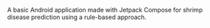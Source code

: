 A basic Android application made with Jetpack Compose for shrimp disease prediction using a rule-based approach.

